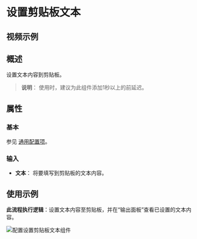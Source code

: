 # 设置剪贴板文本

## 视频示例

## 概述

设置文本内容到剪贴板。

> **说明**：
> 使用时，建议为此组件添加1秒以上的前延迟。

## 属性

### 基本

参见 [通用配置项](../Appendix/CommonConfigurationItems.md)。

### 输入

- **文本**： 将要填写到剪贴板的文本内容。

## 使用示例

**此流程执行逻辑**：设置文本内容至剪贴板，并在“输出面板”查看已设置的文本内容。

![配置设置剪贴板文本组件](https://docimages.blob.core.chinacloudapi.cn/images/Activities/setClipboard-3.png)
